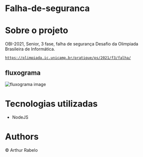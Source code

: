 # Falha-de-seguranca

# Sobre o projeto

 OBI-2021, Senior, 3 fase, falha de segurança
 Desafio da Olimpiada Brasileira de Informática.
 
 <code>https://olimpiada.ic.unicamp.br/pratique/ps/2021/f3/falha/</code>

## fluxograma
![fluxograma image](https://github.com/ArthurUndefined/Falha-de-seguranca/blob/main/readme/Falha%20de%20segurança%20-%20Desafio%20Senior.png)

# Tecnologias utilizadas
- NodeJS

# Authors
© Arthur Rabelo
